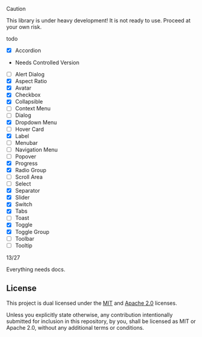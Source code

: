 > [!CAUTION]
> This library is under heavy development! It is not ready to use. Proceed at your own risk.


todo


- [x] Accordion
 - Needs Controlled Version
- [ ] Alert Dialog
- [x] Aspect Ratio
- [x] Avatar
- [x] Checkbox
- [x] Collapsible
- [ ] Context Menu 
- [ ] Dialog
- [x] Dropdown Menu
- [ ] Hover Card
- [x] Label
- [ ] Menubar
- [ ] Navigation Menu
- [ ] Popover
- [x] Progress
- [x] Radio Group
- [ ] Scroll Area
- [ ] Select
- [x] Separator
- [x] Slider
- [x] Switch
- [x] Tabs
- [ ] Toast
- [x] Toggle
- [x] Toggle Group
- [ ] Toolbar
- [ ] Tooltip

13/27

Everything needs docs.


## License
This project is dual licensed under the [MIT](./LICENSE-MIT) and [Apache 2.0](./LICENSE-APACHE) licenses.

Unless you explicitly state otherwise, any contribution intentionally submitted for inclusion in this repository, by you, shall be licensed as MIT or Apache 2.0, without any additional terms or conditions.

